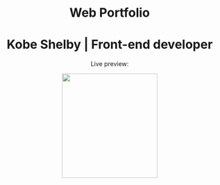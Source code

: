 <h1 align="center"> Web Portfolio </h1>
<h1 align="center"> Kobe Shelby | Front-end developer</h1>
<p align="center">Live preview: </p>
<center><img src="C:\Users\User\Desktop\Screenshot of website.png" width="220" height="240" /></center>


